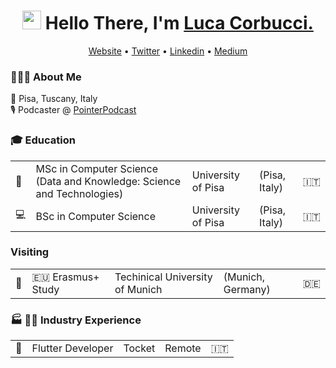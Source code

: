 
<h1 align="center"><img src="https://raw.githubusercontent.com/sidbelbase/sidbelbase/master/wave.gif" width="30px"><strong> Hello There, I'm <a href="https://lucacorbucci.me">Luca Corbucci.</a></strong>
</h1>
<p align="center">
  <a href="https://lucacorbucci.me">Website</a> •
  <a href="https://twitter.com/lucacorbucci">Twitter</a> •
  <a href="https://www.linkedin.com/in/lucacorbucci/">Linkedin</a> •
  <a href="https://medium.com/@Tankado95">Medium</a>
</p>

<h3> 👨🏻‍💻 About Me </h3>

📌 Pisa, Tuscany, Italy  
🎙 Podcaster @ <a href="http://pointerpodcast.it">PointerPodcast</a>  


### :mortar_board: Education 
| |                                                   |                            |               |   |
|-|---------------------------------------------------|----------------------------|---------------|---|
| :brain: | MSc in Computer Science (Data and Knowledge: Science and Technologies) | University of Pisa         | (Pisa, Italy) | :it:  |
| :computer: | BSc in Computer Science                           | University of Pisa         | (Pisa, Italy) | :it:  |

### Visiting
| |                                                   |                            |               |   |
|-|---------------------------------------------------|----------------------------|---------------|---|
| :robot: | :eu: Erasmus+ Study  | Techinical University of Munich | (Munich, Germany) | :de:  |

### :factory: :man_scientist:  Industry Experience
| | | | | |
|-|-|-|-|-|
| :satellite: | Flutter Developer | Tocket | Remote | :it: |

